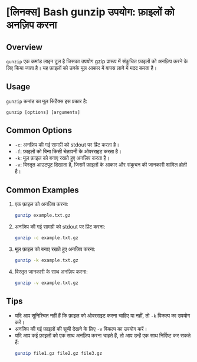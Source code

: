# [लिनक्स] Bash gunzip उपयोग: फ़ाइलों को अनज़िप करना

## Overview
`gunzip` एक कमांड लाइन टूल है जिसका उपयोग gzip प्रारूप में संकुचित फ़ाइलों को अनज़िप करने के लिए किया जाता है। यह फ़ाइलों को उनके मूल आकार में वापस लाने में मदद करता है।

## Usage
`gunzip` कमांड का मूल सिंटैक्स इस प्रकार है:

```
gunzip [options] [arguments]
```

## Common Options
- `-c`: अनज़िप की गई सामग्री को stdout पर प्रिंट करता है।
- `-f`: फ़ाइलों को बिना किसी चेतावनी के ओवरराइट करता है।
- `-k`: मूल फ़ाइल को बनाए रखते हुए अनज़िप करता है।
- `-v`: विस्तृत आउटपुट दिखाता है, जिसमें फ़ाइलों के आकार और संकुचन की जानकारी शामिल होती है।

## Common Examples
1. एक फ़ाइल को अनज़िप करना:
   ```bash
   gunzip example.txt.gz
   ```

2. अनज़िप की गई सामग्री को stdout पर प्रिंट करना:
   ```bash
   gunzip -c example.txt.gz
   ```

3. मूल फ़ाइल को बनाए रखते हुए अनज़िप करना:
   ```bash
   gunzip -k example.txt.gz
   ```

4. विस्तृत जानकारी के साथ अनज़िप करना:
   ```bash
   gunzip -v example.txt.gz
   ```

## Tips
- यदि आप सुनिश्चित नहीं हैं कि फ़ाइल को ओवरराइट करना चाहिए या नहीं, तो `-k` विकल्प का उपयोग करें।
- अनज़िप की गई फ़ाइलों की सूची देखने के लिए `-v` विकल्प का उपयोग करें।
- यदि आप कई फ़ाइलों को एक साथ अनज़िप करना चाहते हैं, तो आप उन्हें एक साथ निर्दिष्ट कर सकते हैं:
  ```bash
  gunzip file1.gz file2.gz file3.gz
  ```